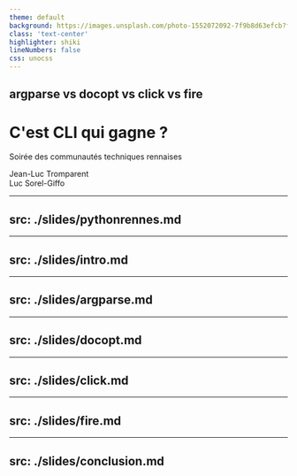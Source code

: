 ```yaml
---
theme: default
background: https://images.unsplash.com/photo-1552072092-7f9b8d63efcb?fit=crop&w=1920
class: 'text-center'
highlighter: shiki
lineNumbers: false
css: unocss
---
```


## argparse vs docopt vs click vs fire
# C'est CLI qui gagne ?

Soirée des communautés techniques rennaises

<div class="abs-bl ml-12 mb-16 flex items-center" >
	<span class="font-300">Jean-Luc Tromparent</span>
</div>
<div class="abs-br mr-12 mb-16 flex items-center" >
	<span class="font-300">Luc Sorel-Giffo</span>
</div>

---
src: ./slides/pythonrennes.md
---

---
src: ./slides/intro.md
---

---
src: ./slides/argparse.md
---

---
src: ./slides/docopt.md
---

---
src: ./slides/click.md
---

---
src: ./slides/fire.md
---

---
src: ./slides/conclusion.md
---